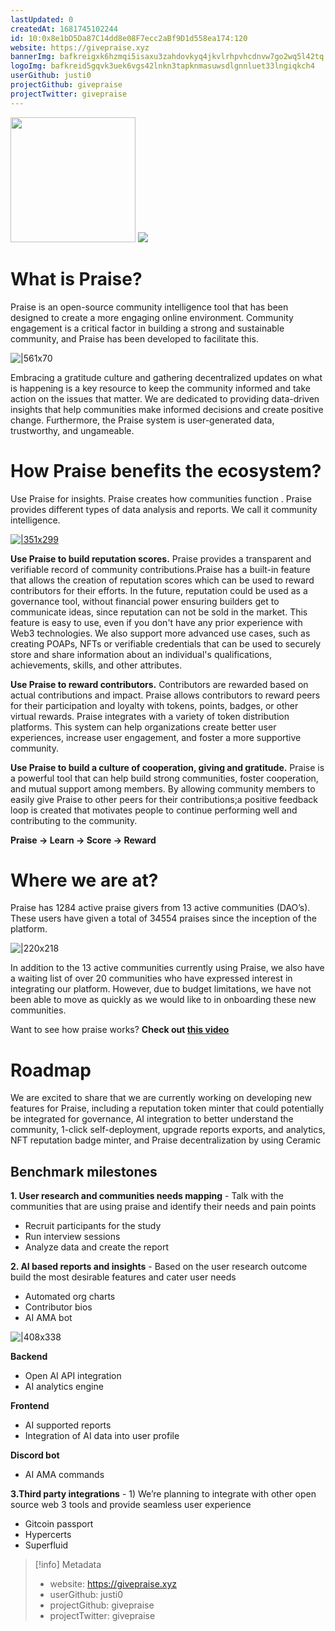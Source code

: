 ```yaml
---
lastUpdated: 0
createdAt: 1681745102244
id: 10:0x8e1bD5Da87C14dd8e08F7ecc2aBf9D1d558ea174:120
website: https://givepraise.xyz
bannerImg: bafkreigxk6hzmqi5isaxu3zahdovkyq4jkvlrhpvhcdnvw7go2wq5l42tq
logoImg: bafkreid5gqvk3uek6vgs42lnkn3tapknmasuwsdlgnnluet33lngiqkch4
userGithub: justi0
projectGithub: givepraise
projectTwitter: givepraise
---
```


<img style="width: 200px" src="https://ipfs-grants-stack.gitcoin.co/ipfs/bafkreid5gqvk3uek6vgs42lnkn3tapknmasuwsdlgnnluet33lngiqkch4">

<img src="https://ipfs-grants-stack.gitcoin.co/ipfs/bafkreigxk6hzmqi5isaxu3zahdovkyq4jkvlrhpvhcdnvw7go2wq5l42tq">

# What is Praise?

Praise is an open-source community intelligence tool that has been designed to create a more engaging online environment. Community engagement is a critical factor in building a strong and sustainable community, and Praise has been developed to facilitate this.

![|561x70](https://lh3.googleusercontent.com/0TZEkKsgRSDvoPRcjN5UUjtBb32WuiU8_WloBBFl7kjsOaTjzP7nxABSsPln0iPhn4VtT1jq3HVWt4K_Xl7aTeqkH6_nwufhUzYx90qvN7WSWB7VEaGaddIKlvpxKqZokGb5zqQjFQufsV_zO7EP2IE)

Embracing a gratitude culture and gathering decentralized updates on what is happening is a key resource to keep the community informed and take action on the issues that matter. We are dedicated to providing data-driven insights that help communities make informed decisions and create positive change. Furthermore, the Praise system is user-generated data, trustworthy, and ungameable.

# How Praise benefits the ecosystem?

Use Praise for insights. Praise creates how communities function . Praise provides different types of data analysis and reports. We call it community intelligence.

[![|351x299](https://lh5.googleusercontent.com/GdOj5THPrEHI7ecLUjB0GVVMu4_tlGE8FIJ-0BT1VaSDuGafN_jEdqxqFdGeXs08UbqSv4cUwaZIv8nsonIIYE95LZgVvFjvPLR4pEU0YjK2lfYNmm5LgdqhcqCfkz2KnCTbmDVyBkuzbtBeXZwmwqw)](https://twitter.com/eth_barcelona/status/1625095401853407233?ref_src=twsrc%5Etfw%7Ctwcamp%5Etweetembed%7Ctwterm%5E1625095401853407233%7Ctwgr%5Ed916aecdadc62a164c284d58372241ef8237c3b8%7Ctwcon%5Es1_&ref_url=https%3A%2F%2Fgivepraise.xyz%2F)

**Use Praise to build reputation scores.** Praise provides a transparent and verifiable record of community contributions.Praise has a built-in feature that allows the creation of reputation scores which can be used to reward contributors for their efforts. In the future, reputation could be used as a governance tool, without financial power ensuring builders get to communicate ideas, since reputation can not be sold in the market. This feature is easy to use, even if you don't have any prior experience with Web3 technologies. We also support more advanced use cases, such as creating POAPs, NFTs or verifiable credentials that can be used to securely store and share information about an individual's qualifications, achievements, skills, and other attributes.

**Use Praise to reward contributors.** Contributors are rewarded based on actual contributions and impact. Praise allows contributors to reward peers for their participation and loyalty with tokens, points, badges, or other virtual rewards. Praise integrates with a variety of token distribution platforms. This system can help organizations create better user experiences, increase user engagement, and foster a more supportive community.

**Use Praise to build a culture of cooperation, giving and gratitude.** Praise is a powerful tool that can help build strong communities, foster cooperation, and mutual support among members. By allowing community members to easily give Praise to other peers for their contributions;a positive feedback loop is created that motivates people to continue performing well and contributing to the community.

**Praise → Learn → Score → Reward**

# Where we are at?

Praise has 1284 active praise givers from 13 active communities (DAO’s). These users have given a total of 34554 praises since the inception of the platform.

![|220x218](https://lh3.googleusercontent.com/O7KxhFBTwBHfqyKX2eyTQvR07txxKHbeFE5vQlkZUOQswbbSLcQV29iIUMkPWvNnXCF3C_HRg16uT2UJo0Nty3dTVGwcbRnXaRoVzZLbjZWPcxicEg-PBh9-tSR4OzzolS-J2M_uK0g9Ljq6aBZ2NJg)

In addition to the 13 active communities currently using Praise, we also have a waiting list of over 20 communities who have expressed interest in integrating our platform. However, due to budget limitations, we have not been able to move as quickly as we would like to in onboarding these new communities.

Want to see how praise works? **Check out [this video](https://www.youtube.com/watch?v=jdAjlCWmv1Q)**

# Roadmap

We are excited to share that we are currently working on developing new features for Praise, including a reputation token minter that could potentially be integrated for governance, AI integration to better understand the community, 1-click self-deployment, upgrade reports exports, and analytics, NFT reputation badge minter, and Praise decentralization by using Ceramic

## Benchmark milestones

**1. User research and communities needs mapping** - Talk with the communities that are using praise and identify their needs and pain points

* Recruit participants for the study
* Run interview sessions
* Analyze data and create the report

**2. AI based reports and insights** - Based on the user research outcome build the most desirable features and cater user needs

* Automated org charts
* Contributor bios
* AI AMA bot

![|408x338](https://lh3.googleusercontent.com/lrFTZBj1kLl-m_WbftQUPV_Kyllky_-rmRE26C0EDrbwzzYjOpuWxI-v5ZtxyIJLa3SYUDWfaA3VvK3zi3gM8UkPjmt6DPtxBR5sUVV_vQHHrXNqItozER21oRWtTg-9MbfCDY84C_jyRZxHxXHgqi0)

**Backend**

* Open AI API integration
* AI analytics engine

**Frontend**

* AI supported reports
* Integration of AI data into user profile

**Discord bot**

* AI AMA commands

**3.Third party integrations** - 1) We’re planning to integrate with other open source web 3 tools and provide seamless user experience

* Gitcoin passport
* Hypercerts
* Superfluid


> [!info] Metadata
> * website: https://givepraise.xyz
> * userGithub: justi0
> * projectGithub: givepraise
> * projectTwitter: givepraise